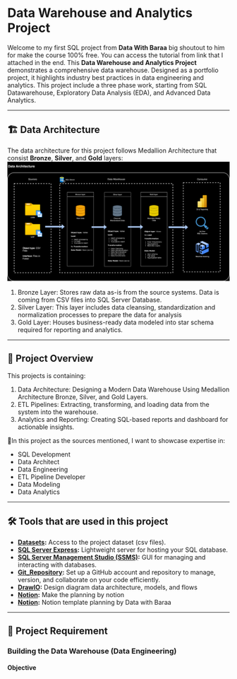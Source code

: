 # Data Warehouse and Analytics Project

Welcome to my first SQL project from **Data With Baraa** big shoutout to him for make the course 100% free. You can access the tutorial from link that I attached in the end.
This **Data Warehouse and Analytics Project** demonstrates a comprehensive data warehouse. Designed as a portfolio project, it highlights industry best practices in data engineering and analytics.
This project include a three phase work, starting from SQL Datawarehouse, Exploratory Data Analysis (EDA), and Advanced Data Analytics.

---
## 🏗️ Data Architecture
The data architecture for this project follows Medallion Architecture that consist **Bronze**, **Silver**, and **Gold** layers:
![DataArchitecture](docs/DataArchitecture.png)

1. Bronze Layer: Stores raw data as-is from the source systems. Data is coming from CSV files into SQL Server Database.
2. Silver Layer: This layer includes data cleansing, standardization and normalization processes to prepare the data for analysis
3. Gold Layer: Houses business-ready data modeled into star schema required for reporting and analytics.

---
## 📖 Project Overview
This projects is containing:

1. Data Architecture: Designing a Modern Data Warehouse Using Medallion Architecture Bronze, Silver, and Gold Layers.
2. ETL Pipelines: Extracting, transforming, and loading data from the system into the warehouse.
3. Analytics and Reporting: Creating SQL-based reports and dashboard for actionable insights.

🎯In this project as the sources mentioned, I want to showcase expertise in:
- SQL Development
- Data Architect
- Data Engineering
- ETL Pipeline Developer
- Data Modeling
- Data Analytics

---

## 🛠️ Tools that are used in this project
- **[Datasets](datasets/):** Access to the project dataset (csv files).
- **[SQL Server Express](https://www.microsoft.com/en-us/sql-server/sql-server-downloads):** Lightweight server for hosting your SQL database.
- **[SQL Server Management Studio (SSMS)](https://learn.microsoft.com/en-us/ssms/install/install):** GUI for managing and interacting with databases.
- **[Git_Repository](https://github.com/):** Set up a GitHub account and repository to manage, version, and collaborate on your code efficiently.
- **[DrawIO](https://www.drawio.com/):** Design diagram data architecture, models, and flows
- **[Notion](https://www.notion.com/):** Make the planning by notion
- **[Notion](https://thankful-pangolin-2ca.notion.site/SQL-Data-Warehouse-Project-16ed041640ef80489667cfe2f380b269?pvs=4):** Notion template planning by Data with Baraa

---

## 🚀 Project Requirement

### Building the Data Warehouse (Data Engineering)

#### Objective
 
